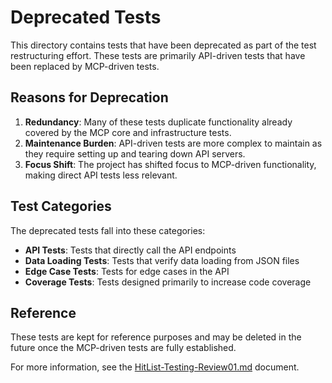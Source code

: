 # Deprecated Tests

This directory contains tests that have been deprecated as part of the test restructuring effort. These tests are primarily API-driven tests that have been replaced by MCP-driven tests.

## Reasons for Deprecation

1. **Redundancy**: Many of these tests duplicate functionality already covered by the MCP core and infrastructure tests.
2. **Maintenance Burden**: API-driven tests are more complex to maintain as they require setting up and tearing down API servers.
3. **Focus Shift**: The project has shifted focus to MCP-driven functionality, making direct API tests less relevant.

## Test Categories

The deprecated tests fall into these categories:

- **API Tests**: Tests that directly call the API endpoints
- **Data Loading Tests**: Tests that verify data loading from JSON files
- **Edge Case Tests**: Tests for edge cases in the API
- **Coverage Tests**: Tests designed primarily to increase code coverage

## Reference

These tests are kept for reference purposes and may be deleted in the future once the MCP-driven tests are fully established.

For more information, see the [HitList-Testing-Review01.md](../../HitList-Testing-Review01.md) document.
